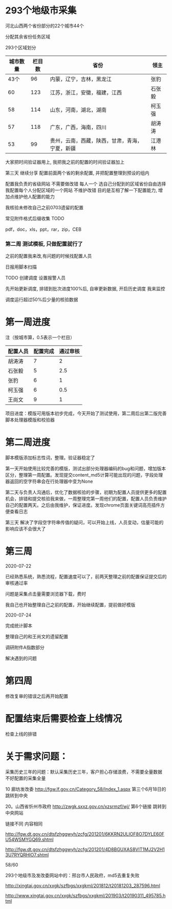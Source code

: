 # 293个地级市采集

河北山西两个省份部分的22个城市44个

分配其余省份任务区域

293个区域划分

| 城市数量 | 栏目数 | 省份                                           | 领主   |
| -------- | ------ | ---------------------------------------------- | ------ |
| 43个     | 96     | 内蒙，辽宁，吉林，黑龙江                       | 张豹   |
| 60       | 123    | 江苏，浙江，安徽，福建，江西                   | 石张毅 |
| 58       | 114    | 山东，河南，湖北，湖南                         | 柯玉强 |
| 57       | 118    | 广东，广西，海南，四川                         | 胡涛涛 |
| 53       | 99     | 贵州，云南，西藏，陕西，甘肃，青海，宁夏，新疆 | 江港林 |

大家把时间验证器用上, 我把我之前的配置的时间验证器加上



第三天 继续分享
配置前面两个省的剩余配置, 并把配置整理到预设的组内

配置我负责的省级网站 不需要做改错 每人一个 选自己分配到的区域省份自由选择
我配置每个人分配区域的一个网站 不维护改错
目的是互相了解一下配置能力, 增加点维护他人配置的能力

我核验未修改自己之前0703遗留的配置

常见附件格式后缀收集 TODO

pdf，doc，xls，ppt，rar，zip，CEB

### 第二周 测试模板, 只做配置就行了

之前的配置我来改,有问题的时候找配置人员

日报用脚本扫描

TODO 创建调度 设置报警人员

先开始更新调度, 排错到批次进度100%后, 自审更新数据, 开启历史调度 我来监控

调度运行超过50%后少量的核验数据

# 第一周进度
注（按城市算，0.5表示一个栏目）

| 配置人员 | 配置完成 | 通过审核 |
| -------- | -------- | -------- |
| 胡涛涛   | 7        | 2        |
| 石张毅   | 5        | 2.5      |
| 张豹     | 6        | 1        |
| 柯玉强   | 6        | 0.5      |
| 王尚文   | 9        | 1        |

项目进度：模版可用版本初步完成，今天开始了测试使用，第二周后出第二版完善脚本处理器模版和校验器

# 第二周进度

脚本模版添加标志性词，整理。验证器稳定了

第一天开始使用比较完善的模版，测试出部分处理器编码的bug和问题，增加版本区分，整理第一周配置。发现提交content_md5计算可能出现的问题，字段处理器返回的空字符串会在行处理器中变为None

第二天与负责人沟通后，优化了数据核验的步骤，初期为配置人员提供更多的配置机会，排错和提交核验我来做，一周整理完第一周他们的配置，配置人员负责维护自己的配置两天。之后由我维护，保证进度。发现chrome页面关键词高亮插件方便查看日志

第三天 解决了字段空字符串传值的疑问，可以开始上线，人员变动，估量可能的影响应该不会很大了

# 第三周

2020-07-22

已经熟悉系统，熟悉流程，配置速度可以了，前两天整理之前的配置保证提交后的审核通过率

问题是采集点击量需要浏览器下载，费时

我自己也开始整理自己之前的配置，开始继续配置，提前做好模版

2020-07-24

完成统计脚本

整理自己的和王尚文的遗留配置

调研附件A指数部分

解决遇到的问题

# 第四周

修改复审的错误之后再开始配置

# 配置结束后需要检查上线情况

检查上线的排错





# 关于需求问题：

采集历史三年的问题：默认采集历史三年，客户担心存储浪费，不需要全量数据 不好配置的采集全量



10  廊坊发改委 http://fgw.lf.gov.cn/Category_58/Index_1.aspx 第三个6月18日的跳转到中央

20。山西省忻州市政府  http://zwgk.sxxz.gov.cn/xzsrmzf/wj/   第6个链接 跳转到中央网站

链接不同 内容相同

http://fgw.dt.gov.cn/dtsfzhggwyh/zcfg/201201/6KKRN2ULIOF8O7DYLE60FU54WSMYGQ69.shtml

http://fgw.dt.gov.cn/dtsfzhggwyh/zcfg/201201/4D8BGUXAS8VIT1MJ2V2H13U7RYQRHIO7.shtml



58/60

293个地级市及发改委网站中的：邢台市人民政府，md5去重复失败

http://xingtai.gov.cn/xxgk/szfbgs/xxgkml/201812/t20181203_287596.html

http://www.xingtai.gov.cn/xxgk/szfbgs/xxgkml/201903/t20190311_495785.html


